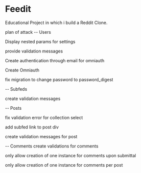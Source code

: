 # Feedit
Educational Project in which i build a Reddit Clone.

plan of attack -- Users

Display nested params for settings

provide validation messages

Create authentication through email for omniauth

Create Omniauth

fix migration to change password to password_digest

-- Subfeds

create validation messages

-- Posts

fix validation error for collection select

add subfed link to post div

create validation messages for post

-- Comments
create validations for comments

only allow creation of one instance for comments upon submittal

only allow creation of one instance for comments per post

